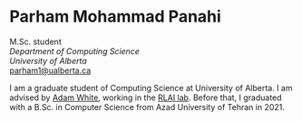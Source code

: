 <h1>Parham Mohammad Panahi</h1>

M.Sc. student<br>
<i>Department of Computing Science</i><br>
<i>University of Alberta</i><br>
[parham1@ualberta.ca](mailto:parham1@ualberta.ca)</br>

I am a graduate student of Computing Science at University of Alberta. I am advised by [Adam White](#), working in the [RLAI lab](#). Before that, I graduated with a B.Sc. in Computer Science from Azad University of Tehran in 2021.
